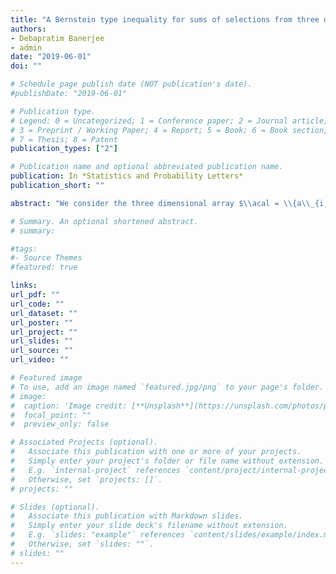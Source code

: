```yaml
---
title: "A Bernstein type inequality for sums of selections from three dimensional arrays"
authors:
- Debapratim Banerjee
- admin
date: "2019-06-01"
doi: ""

# Schedule page publish date (NOT publication's date).
#publishDate: "2019-06-01"

# Publication type.
# Legend: 0 = Uncategorized; 1 = Conference paper; 2 = Journal article;
# 3 = Preprint / Working Paper; 4 = Report; 5 = Book; 6 = Book section;
# 7 = Thesis; 8 = Patent
publication_types: ["2"]

# Publication name and optional abbreviated publication name.
publication: In *Statistics and Probability Letters*
publication_short: ""

abstract: "We consider the three dimensional array $\\acal = \\{a\\_{i,j,k}\\}\\_{1\\le i,j,k \\le n}$, with , and the two random statistics, where $\sigma$ and $\pi$ are chosen independently from the set of permutations of  These can be viewed as natural three dimensional generalizations of the statistic , considered by Hoeffding . Here we give Bernstein type concentration inequalities for  by extending the argument for concentration of  by Chatterjee ."

# Summary. An optional shortened abstract.
# summary: 

#tags:
#- Source Themes
#featured: true

links:
url_pdf: ""
url_code: ""
url_dataset: ""
url_poster: ""
url_project: ""
url_slides: ""
url_source: ""
url_video: ""

# Featured image
# To use, add an image named `featured.jpg/png` to your page's folder. 
# image: 
#  caption: 'Image credit: [**Unsplash**](https://unsplash.com/photos/pLCdAaMFLTE)'
#  focal_point: ""
#  preview_only: false

# Associated Projects (optional).
#   Associate this publication with one or more of your projects.
#   Simply enter your project's folder or file name without extension.
#   E.g. `internal-project` references `content/project/internal-project/index.md`.
#   Otherwise, set `projects: []`.
# projects: ""

# Slides (optional).
#   Associate this publication with Markdown slides.
#   Simply enter your slide deck's filename without extension.
#   E.g. `slides: "example"` references `content/slides/example/index.md`.
#   Otherwise, set `slides: ""`.
# slides: ""
---
```




